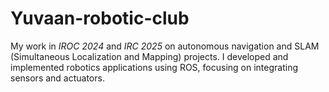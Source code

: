 # Yuvaan-robotic-club
My work in *IROC 2024* and *IRC 2025* on  autonomous navigation and SLAM (Simultaneous Localization and Mapping) projects. I developed and implemented robotics applications using ROS, focusing on integrating sensors and actuators.

